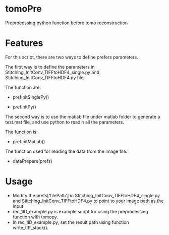 tomoPre
============

Preprocessing python function before tomo reconstruction

Features
============



For this script, there are two ways to define prefers parameters. 

The first way is to define the parameters in Stitching_InitConv_TIFFtoHDF4_single.py and Stitching_InitConv_TIFFtoHDF4.py file.

The function are:

* prefInitSinglePy()

* prefInitPy()

The second way is to use the matlab file under matlab folder to generate a test.mat file, and use python to readin all the parameters.

The function is:

* prefInitMatlab()

The function used for reading the data from the image file:

* dataPrepare(prefs)

Usage
============
* Modify the prefs['filePath'] in Stitching_InitConv_TIFFtoHDF4_single.py and Stitching_InitConv_TIFFtoHDF4.py to point to your image path as the input
* rec_1ID_example.py is example script for using the preprocessing function with tomopy.
* In rec_1ID_example.py, set the result path using function write_tiff_stack().
